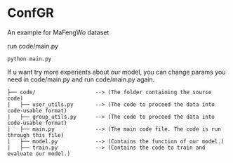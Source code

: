 # ConfGR
An example for MaFengWo dataset

run code/main.py

    python main.py
If u want try more experients about our model, you can change params you need in code/main.py and run code/main.py again.



```
├── code/                   --> (The folder containing the source code)
|   ├── user_utils.py       --> (The code to proceed the data into code-usable format)
|   ├── group_utils.py      --> (The code to proceed the data into code-usable format)
|   ├── main.py             --> (The main code file. The code is run through this file)
|   ├── model.py            --> (Contains the function of our model.)
|   ├── train.py            --> (Contains the code to train and evaluate our model.)

